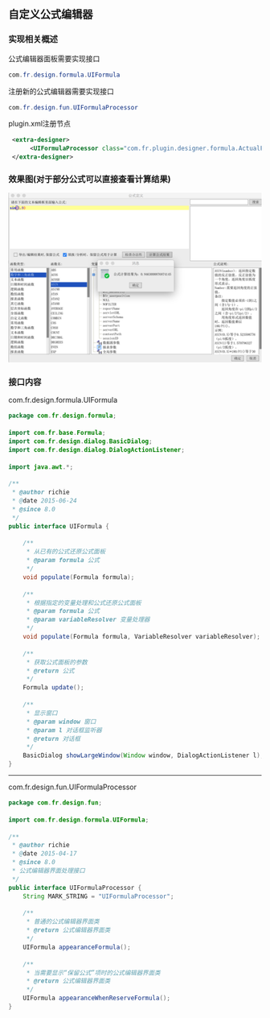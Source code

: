 ## 自定义公式编辑器

### 实现相关概述

公式编辑器面板需要实现接口

```java
com.fr.design.formula.UIFormula
```

注册新的公式编辑器需要实现接口

```java
com.fr.design.fun.UIFormulaProcessor
```

plugin.xml注册节点

```xml
 <extra-designer>
      <UIFormulaProcessor class="com.fr.plugin.designer.formula.ActualFormulaUI"/>
 </extra-designer>
```

### 效果图(对于部分公式可以直接查看计算结果)
![t](screenshots/result.png)

### 接口内容

com.fr.design.formula.UIFormula

```java
package com.fr.design.formula;

import com.fr.base.Formula;
import com.fr.design.dialog.BasicDialog;
import com.fr.design.dialog.DialogActionListener;

import java.awt.*;

/**
 * @author richie
 * @date 2015-06-24
 * @since 8.0
 */
public interface UIFormula {

    /**
     * 从已有的公式还原公式面板
     * @param formula 公式
     */
    void populate(Formula formula);

    /**
     * 根据指定的变量处理和公式还原公式面板
     * @param formula 公式
     * @param variableResolver 变量处理器
     */
    void populate(Formula formula, VariableResolver variableResolver);

    /**
     * 获取公式面板的参数
     * @return 公式
     */
    Formula update();

    /**
     * 显示窗口
     * @param window 窗口
     * @param l 对话框监听器
     * @return 对话框
     */
    BasicDialog showLargeWindow(Window window, DialogActionListener l);
}
```
_____
com.fr.design.fun.UIFormulaProcessor

```java
package com.fr.design.fun;

import com.fr.design.formula.UIFormula;

/**
 * @author richie
 * @date 2015-04-17
 * @since 8.0
 * 公式编辑器界面处理接口
 */
public interface UIFormulaProcessor {
    String MARK_STRING = "UIFormulaProcessor";

    /**
     * 普通的公式编辑器界面类
     * @return 公式编辑器界面类
     */
    UIFormula appearanceFormula();

    /**
     * 当需要显示“保留公式”项时的公式编辑器界面类
     * @return 公式编辑器界面类
     */
    UIFormula appearanceWhenReserveFormula();
}
```